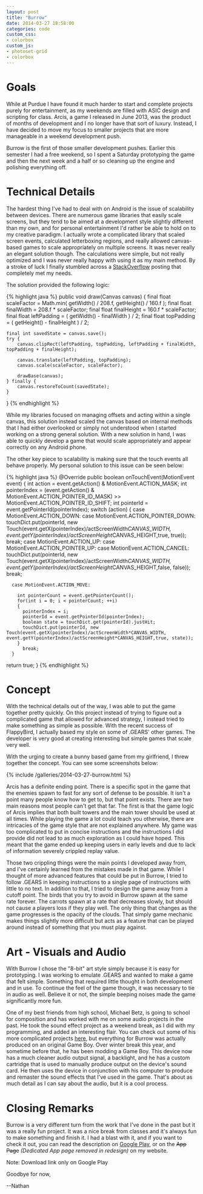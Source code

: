 ```yaml
---
layout: post
title: "Burrow"
date: 2014-03-27 18:58:00
categories: code
custom_css:
- colorbox
custom_js:
- photoset-grid
- colorbox
---
```

# Goals

While at Purdue I have found it much harder to start and complete projects purely for entertainment, as my weekends are filled with ASIC design and scripting for class.  Arcis, a game I released in June 2013, was the product of months of development and I no longer have that sort of luxury.  Instead, I have decided to move my focus to smaller projects that are more manageable in a weekend development push.

Burrow is the first of those smaller development pushes.  Earlier this semester I had a free weekend, so I spent a Saturday prototyping the game and then the next week and a half or so cleaning up the engine and polishing everything off.

# Technical Details

The hardest thing I've had to deal with on Android is the issue of scalability between devices.  There are numerous game libraries that easily scale screens, but they tend to be aimed at a development style slightly different than my own, and for personal entertainment I'd rather be able to hold on to my creative paradigm.  I actually wrote a complicated library that scaled screen events, calculated letterboxing regions, and really allowed canvas-based games to scale appropriately on multiple screens. It was never really an elegant solution though.  The calculations were simple, but not really optimized and I was never really happy with using it as my main method. By a stroke of luck I finally stumbled across a [StackOverflow](http://stackoverflow.com/questions/10707519/scaling-a-fixed-surfaceview-to-fill-vertically-and-maintain-aspect-ratio) posting that completely met my needs.

The solution provided the following logic:

{% highlight java %}
public void draw(Canvas canvas)
{
    final float scaleFactor = Math.min( getWidth() / 208.f, getHeight() / 160.f );
    final float finalWidth = 208.f * scaleFactor;
    final float finalHeight = 160.f * scaleFactor;
    final float leftPadding = ( getWidth() - finalWidth ) / 2;
    final float topPadding =  ( getHeight() - finalHeight ) / 2;

    final int savedState = canvas.save();
    try {
        canvas.clipRect(leftPadding, topPadding, leftPadding + finalWidth, topPadding + finalHeight);

        canvas.translate(leftPadding, topPadding);
        canvas.scale(scaleFactor, scaleFactor);

        drawBase(canvas);
    } finally {
        canvas.restoreToCount(savedState);
    }
}
{% endhighlight %}

While my libraries focused on managing offsets and acting within a single canvas, this solution instead scaled the canvas based on internal methods that I had either overlooked or simply not understood when I started working on a strong general solution.  With a new solution in hand, I was able to quickly develop a game that would scale appropriately and appear correctly on any Android phone.

The other key piece to scalability is making sure that the touch events all behave properly.  My personal solution to this issue can be seen below:

{% highlight java %}
@Override
public boolean onTouchEvent(MotionEvent event) {
  int action = event.getAction() & MotionEvent.ACTION_MASK;
      int pointerIndex = (event.getAction() & MotionEvent.ACTION_POINTER_ID_MASK) >> MotionEvent.ACTION_POINTER_ID_SHIFT;
      int pointerId = event.getPointerId(pointerIndex);
      switch (action) {
      case MotionEvent.ACTION_DOWN:
      case MotionEvent.ACTION_POINTER_DOWN:
        touchDict.put(pointerId, new Touch(event.getX(pointerIndex)/actScreenWidth*CANVAS_WIDTH, event.getY(pointerIndex)/actScreenHeight*CANVAS_HEIGHT,true, true));
          break;
      case MotionEvent.ACTION_UP:
      case MotionEvent.ACTION_POINTER_UP:
      case MotionEvent.ACTION_CANCEL:
        touchDict.put(pointerId, new Touch(event.getX(pointerIndex)/actScreenWidth*CANVAS_WIDTH, event.getY(pointerIndex)/actScreenHeight*CANVAS_HEIGHT,false, false));
          break;

      case MotionEvent.ACTION_MOVE:

        int pointerCount = event.getPointerCount();
        for(int i = 0; i < pointerCount; ++i)
        {
          pointerIndex = i;
          pointerId = event.getPointerId(pointerIndex);
          boolean state = touchDict.get(pointerId).justHit;
          touchDict.put(pointerId, new Touch(event.getX(pointerIndex)/actScreenWidth*CANVAS_WIDTH, event.getY(pointerIndex)/actScreenHeight*CANVAS_HEIGHT,true, state));
        }
          break;
      }

  return true;
}
{% endhighlight %}

# Concept

With the technical details out of the way, I was able to put the game together pretty quickly.  On this project instead of trying to figure out a complicated game that allowed for advanced strategy, I instead tried to make something as simple as possible.  With the recent success of FlappyBird, I actually based my style on some of .GEARS' other games.  The developer is very good at creating interesting but simple games that scale very well.

With the urging to create a bunny based game from my girlfriend, I threw together the concept.  You can see some screenshots below:

{% include /galleries/2014-03-27-burrow.html %}

Arcis has a definite ending point.  There is a specific spot in the game that the enemies spawn to fast for any sort of defense to be possible.  It isn't a point many people know how to get to, but that point exists.  There are two main reasons most people can't get that far.  The first is that the game logic of Arcis implies that both built towers and the main tower should be used at all times.  While playing the game a lot could teach you otherwise, there are intricacies of the game style that are not explained anywhere.  My game was too complicated to put in concise instructions and the instructions I did provide did not lead to as much exploration as I could have hoped.  This meant that the game ended up keeping users in early levels and due to lack of information severely crippled replay value.

Those two crippling things were the main points I developed away from, and I've certainly learned from the mistakes made in that game.  While I thought of more advanced features that could be put in Burrow, I tried to follow .GEARS in keeping instructions to a single page of instructions with little to no text. In addition to that, I tried to design the game away from a cutoff point.  The birds that you try to avoid in Burrow spawn at the same rate forever.  The carrots spawn at a rate that decreases slowly, but should not cause a players loss if they play well.  The only thing that changes as the game progresses is the opacity of the clouds.  That simply game mechanic makes things slightly more difficult but acts as a feature that can be played around instead of something that you must play against.

# Art - Visuals and Audio

With Burrow I chose the "8-bit" art style simply because it is easy for prototyping.  I was working to emulate .GEARS and wanted to make a game that felt simple.  Something that required little thought in both development and in use.  To continue the feel of the game though, it was necessary to tie in audio as well.  Believe it or not, the simple beeping noises made the game significantly more fun.

One of my best friends from high school, Michael Betz, is going to school for composition and has worked with me on some audio projects in the past.  He took the sound effect project as a weekend break, as I did with my programming, and added an interesting flair.  You can check out some of his more complicated projects [here](http://michaelbetzmusic.com/compositions/), but everything for Burrow was actually produced on an original Game Boy.  Over winter break this year, and sometime before that, he has been modding a Game Boy.  This device now has a much cleaner audio output signal, a backlight, and he has a custom cartridge that is used to manually produce output on the device's sound card.  He then uses the device in conjunction with his computer to produce and remaster the sound effects that I've used in the game.  That's about as much detail as I can say about the audio, but it is a cool process.

# Closing Remarks

Burrow is a very different turn from the work that I've done in the past but it was a really fun project.  It was a nice break from classes and it's always fun to make something and finish it.  I had a blast with it, and if you want to check it out, you can read the  description on [Google Play](https://play.google.com/store/apps/details?id=com.petronicarts.burrow), or on the <s>App Page</s> *(Dedicated App page removed in redesign)* on my website.

Note: Download link only on Google Play

Goodbye for now,

--Nathan
